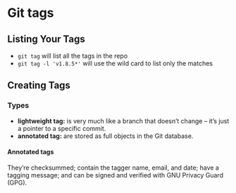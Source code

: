 # Git tags

## Listing Your Tags

- `git tag` will list all the tags in the repo
- `git tag -l 'v1.8.5*'` will use the wild card to list only the matches

## Creating Tags

### Types

- **lightweight tag:** is very much like a branch that doesn’t change – it’s just a pointer to a specific commit.
- **annotated tag:** are stored as full objects in the Git database.

#### Annotated tags

They’re checksummed; contain the tagger name, email, and date; have a tagging message; and can be signed and verified with GNU Privacy Guard (GPG).

